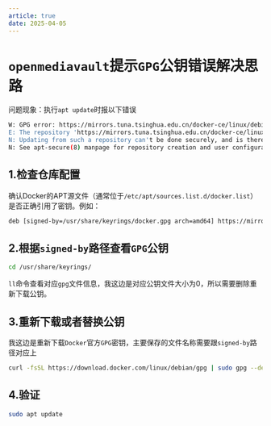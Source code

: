 ```yaml
---
article: true
date: 2025-04-05
---
```


<!-- more -->

# `openmediavault`提示`GPG`公钥错误解决思路

问题现象：执行`apt update`时报以下错误

```bash
W: GPG error: https://mirrors.tuna.tsinghua.edu.cn/docker-ce/linux/debian bookworm InRelease: The following signatures couldn't be verified because the public key is not available: NO_PUBKEY 7EA0A9C3F273FCD8
E: The repository 'https://mirrors.tuna.tsinghua.edu.cn/docker-ce/linux/debian bookworm InRelease' is not signed.
N: Updating from such a repository can't be done securely, and is therefore disabled by default.
N: See apt-secure(8) manpage for repository creation and user configuration details.
```

## 1.检查仓库配置

确认Docker的APT源文件（通常位于`/etc/apt/sources.list.d/docker.list`）是否正确引用了密钥。例如：

```bash
deb [signed-by=/usr/share/keyrings/docker.gpg arch=amd64] https://mirrors.tuna.tsinghua.edu.cn/docker-ce/linux/debian bookworm stable
```

## 2.根据`signed-by`路径查看`GPG`公钥

```bash
cd /usr/share/keyrings/
```

`ll`命令查看对应`gpg`文件信息，我这边是对应公钥文件大小为0，所以需要删除重新下载公钥。

## 3.重新下载或者替换公钥

我这边是重新下载`Docker`官方`GPG`密钥，主要保存的文件名称需要跟`signed-by`路径对应上

```bash
curl -fsSL https://download.docker.com/linux/debian/gpg | sudo gpg --dearmor -o /usr/share/keyrings/docker.gpg
```

## 4.验证

```bash
sudo apt update
```
